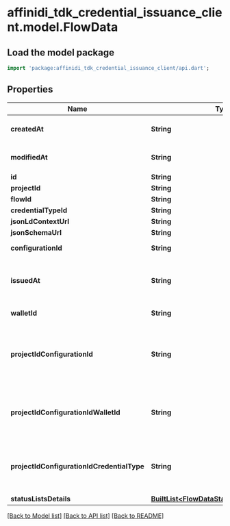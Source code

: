 # affinidi_tdk_credential_issuance_client.model.FlowData

## Load the model package

```dart
import 'package:affinidi_tdk_credential_issuance_client/api.dart';
```

## Properties

| Name                                       | Type                                                                                       | Description                                                                                                                                                  | Notes      |
| ------------------------------------------ | ------------------------------------------------------------------------------------------ | ------------------------------------------------------------------------------------------------------------------------------------------------------------ | ---------- |
| **createdAt**                              | **String**                                                                                 | [GEN] ISO 8601 string of the creation date/time the entity                                                                                                   |
| **modifiedAt**                             | **String**                                                                                 | [GEN] ISO 8601 string of the modification date/time the entity                                                                                               |
| **id**                                     | **String**                                                                                 |                                                                                                                                                              |
| **projectId**                              | **String**                                                                                 |                                                                                                                                                              | [optional] |
| **flowId**                                 | **String**                                                                                 |                                                                                                                                                              |
| **credentialTypeId**                       | **String**                                                                                 |                                                                                                                                                              |
| **jsonLdContextUrl**                       | **String**                                                                                 |                                                                                                                                                              |
| **jsonSchemaUrl**                          | **String**                                                                                 |                                                                                                                                                              |
| **configurationId**                        | **String**                                                                                 | Id of configuration, used to issue VC.                                                                                                                       | [optional] |
| **issuedAt**                               | **String**                                                                                 | when credential was issued to the holder (holder invoked generateCredentials endpoint)                                                                       | [optional] |
| **walletId**                               | **String**                                                                                 | Id of wallet, used to issue VC.                                                                                                                              | [optional] |
| **projectIdConfigurationId**               | **String**                                                                                 | Id of configuration with which VC was issued. To use as an index, it is grouped together with projectId, as \"{projectIdConfigurationId}#{configurationId}\" | [optional] |
| **projectIdConfigurationIdWalletId**       | **String**                                                                                 | Id of wallet which issued VC. To use as an index, it is grouped together with projectId, as \"{projectIdConfigurationId}#{walletId}\"                        | [optional] |
| **projectIdConfigurationIdCredentialType** | **String**                                                                                 | VC.type value. To use as an index, it is grouped together with projectId, as \"{projectIdConfigurationId}#{credentialType}\"                                 | [optional] |
| **statusListsDetails**                     | [**BuiltList&lt;FlowDataStatusListsDetailsInner&gt;**](FlowDataStatusListsDetailsInner.md) |                                                                                                                                                              | [optional] |

[[Back to Model list]](../README.md#documentation-for-models) [[Back to API list]](../README.md#documentation-for-api-endpoints) [[Back to README]](../README.md)
